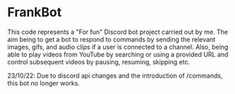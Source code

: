 # FrankBot
This code represents a "For fun" Discord bot project carried out by me. The aim being to 
get a bot to respond to commands by sending the relevant images, gifs, and audio clips
if a user is connected to a channel. Also, being able to play videos from YouTube by 
searching or using a provided URL and control subsequent videos by pausing, resuming, 
skipping etc.  

23/10/22: Due to discord api changes and the introduction of /commands, this bot no longer works.
